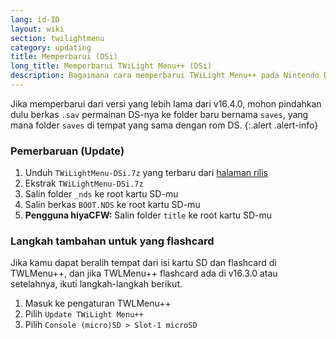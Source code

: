 ```yaml
---
lang: id-ID
layout: wiki
section: twilightmenu
category: updating
title: Memperbarui (DSi)
long_title: Memperbarui TWiLight Menu++ (DSi)
description: Bagaimana cara memperbarui TWiLight Menu++ pada Nintendo DSi
---
```


Jika memperbarui dari versi yang lebih lama dari v16.4.0, mohon pindahkan dulu berkas `.sav` permainan DS-nya ke folder baru bernama `saves`, yang mana folder `saves` di tempat yang sama dengan rom DS.
{:.alert .alert-info}

### Pemerbaruan (Update)
1. Unduh `TWiLightMenu-DSi.7z` yang terbaru dari [halaman rilis](https://github.com/DS-Homebrew/TWiLightMenu/releases)
1. Ekstrak `TWiLightMenu-DSi.7z`
1. Salin folder `_nds` ke root kartu SD-mu
1. Salin berkas `BOOT.NDS` ke root kartu SD-mu
1. **Pengguna hiyaCFW:** Salin folder `title` ke root kartu SD-mu

### Langkah tambahan untuk yang flashcard

Jika kamu dapat beralih tempat dari isi kartu SD dan flashcard di TWLMenu++, dan jika TWLMenu++ flashcard ada di v16.3.0 atau setelahnya, ikuti langkah-langkah berikut.

1. Masuk ke pengaturan TWLMenu++
1. Pilih `Update TWiLight Menu++`
1. Pilih `Console (micro)SD > Slot-1 microSD`
